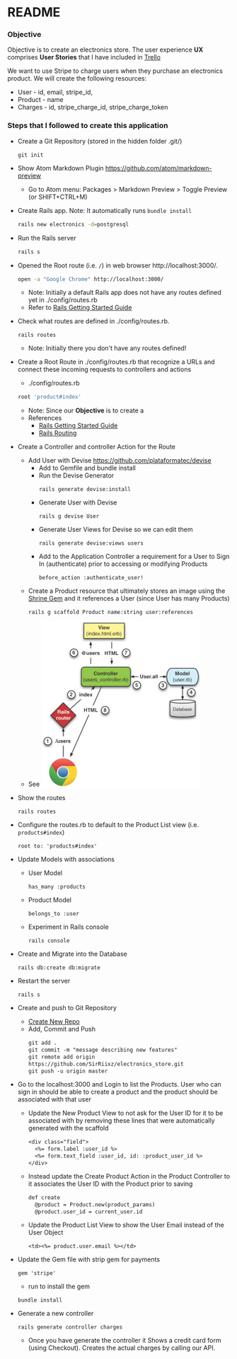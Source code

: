 # README

### Objective

Objective is to create an electronics store.
The user experience **UX** comprises **User Stories** that I have included in [Trello](https://trello.com/b/hxjx7GZe/electronics)

We want to use Stripe to charge users when they purchase an electronics product. We will create the following resources:
* User - id, email, stripe_id,
* Product - name
* Charges - id, stripe_charge_id, stripe_charge_token


### Steps that I followed to create this application

* Create a Git Repository (stored in the hidden folder .git/)
  ```
  git init
  ```

* Show Atom Markdown Plugin https://github.com/atom/markdown-preview
  * Go to Atom menu: Packages > Markdown Preview > Toggle Preview (or SHIFT+CTRL+M)

* Create Rails app. Note: It automatically runs `bundle install`
  ```sh
  rails new electronics -d=postgresql
  ```

* Run the Rails server
  ```sh
  rails s
  ```

* Opened the Root route (i.e. `/`) in web browser http://localhost:3000/.
  ```sh
  open -a "Google Chrome" http://localhost:3000/
  ```
  * Note: Initially a default Rails app does not have any routes defined yet in ./config/routes.rb
  * Refer to [Rails Getting Started Guide](http://guides.rubyonrails.org/getting_started.html)

* Check what routes are defined in ./config/routes.rb.
  ```
  rails routes
  ```
  * Note: Initially there you don't have any routes defined!

* Create a Root Route in ./config/routes.rb that recognize a URLs and connect these incoming requests to controllers and actions
  * ./config/routes.rb
  ```ruby
  root 'product#index'
  ```
  * Note: Since our **Objective** is to create a
  * References
    * [Rails Getting Started Guide](http://guides.rubyonrails.org/getting_started.html)
    * [Rails Routing]( http://guides.rubyonrails.org/routing.html)


* Create a Controller and controller Action for the Route
  * Add User with Devise https://github.com/plataformatec/devise
    * Add to Gemfile and bundle install
    * Run the Devise Generator
      ```
      rails generate devise:install
      ```
    * Generate User with Devise
      ```
      rails g devise User
      ```
    * Generate User Views for Devise so we can edit them
      ```
      rails generate devise:views users
      ```
    * Add to the Application Controller a requirement for a User to Sign In (authenticate) prior to accessing or modifying Products
      ```
      before_action :authenticate_user!
      ```
  * Create a Product resource that ultimately stores an image using the [Shrine Gem](https://github.com/janko-m/shrine) and it references a User (since User has many Products)
    ```
    rails g scaffold Product name:string user:references
    ```
  * See ![Rails MVC](/app/assets/images/rails_mvc.jpg?raw=true "Rails MVC")

* Show the routes
  ```
  rails routes
  ```

* Configure the routes.rb to default to the Product List view (i.e. `products#index`)
  ```
  root to: 'products#index'
  ```

* Update Models with associations
  * User Model
    ```
    has_many :products
    ```
  * Product Model
    ```
    belongs_to :user
    ```
  * Experiment in Rails console
    ```
    rails console
    ```

* Create and Migrate into the Database
  ```
  rails db:create db:migrate
  ```

* Restart the server
  ```
  rails s
  ```

* Create and push to Git Repository
  * [Create New Repo](https://github.com/new)
  * Add, Commit and Push
    ```
    git add .
    git commit -m "message describing new features"
    git remote add origin https://github.com/SirRiixz/electronics_store.git
    git push -u origin master
    ```

* Go to the localhost:3000 and Login to list the Products. User who can sign in should be able to create a product and the product should be associated with that user
  * Update the New Product View to not ask for the User ID for it to be associated with by removing these lines that were automatically generated with the scaffold
    ```
    <div class="field">
      <%= form.label :user_id %>
      <%= form.text_field :user_id, id: :product_user_id %>
    </div>
    ```

  * Instead update the Create Product Action in the Product Controller to it associates the User ID with the Product prior to saving
    ```
    def create
      @product = Product.new(product_params)
      @product.user_id = current_user.id
    ```
  * Update the Product List View to show the User Email instead of the User Object
    ```
    <td><%= product.user.email %></td>
    ```

* Update the Gem file with strip gem for payments
    ```
    gem 'stripe'
    ```
    * run to install the gem
    ```
    bundle install
    ```
* Generate a new controller
    ```
    rails generate controller charges
    ```
    * Once you have generate the controller it
    Shows a credit card form (using Checkout).
    Creates the actual charges by calling our API.

